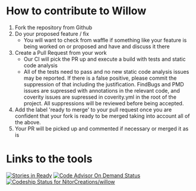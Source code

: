 # How to contribute to Willow #

 1. Fork the repository from Github
 1. Do your proposed feature / fix
    * You will want to check from waffle if something like your feature is
      being worked on or proposed and have and discuss it there
 1. Create a Pull Request from your work
    * Our CI will pick the PR up and execute a build with tests and static
      code analysis
    * All of the tests need to pass and no new static code analysis issues may
      be reported. If there is a false positive, please commit the suppression
      of that including the justification. FindBugs and PMD issues are supressed
      with annotations in the relevant code, and coverity issues are supressed
      in coverity.yml in the root of the project. All suppressions will be
      reviewed before being accepted.
 1. Add the label 'ready to merge' to your pull request once you are confident
    that your fork is ready to be merged taking into account all of the above.
 1. Your PR will be picked up and commented if necessary or merged it as is

# Links to the tools #

[![Stories in Ready](https://badge.waffle.io/NitorCreations/willow.png?label=ready&title=Ready)](https://waffle.io/NitorCreations/willow)
[![Code Advisor On Demand Status](https://badges.ondemand.coverity.com/streams/jdq5h6193p18d9k86859ro7t0c)](https://ondemand.coverity.com/streams/jdq5h6193p18d9k86859ro7t0c/jobs)
[ ![Codeship Status for NitorCreations/willow](https://codeship.com/projects/eafd7080-e03e-0132-ef42-7a41f362b68c/status?branch=master)](https://codeship.com/projects/80769)
